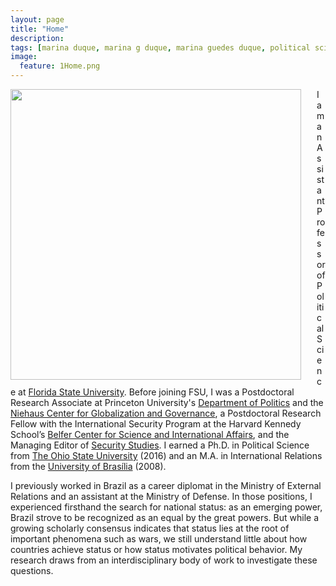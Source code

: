 ```yaml
---
layout: page
title: "Home"
description:
tags: [marina duque, marina g duque, marina guedes duque, political science, international relations, international relations theory, status, international status, hierarchy, international hierarchy, network analysis]
image:
  feature: 1Home.png
---
```




<img src="../images/DuqueHeadshot.JPG" style="width: 465px; margin-right: 25px; margin-left: 0px; margin-top: 0px; margin-bottom: 5px; border-radius: 0px" align="left"> I am an Assistant Professor of Political Science at <a href="http://coss.fsu.edu/polisci/home/" target="_blank">Florida State University</a>. Before joining FSU, I was a Postdoctoral Research Associate at Princeton University's <a href="http://www.princeton.edu/politics/" target="_blank">Department of Politics</a> and the <a href="https://niehaus.princeton.edu/" target="_blank">Niehaus Center for Globalization and Governance</a>, a Postdoctoral Research Fellow with the International Security Program at the Harvard Kennedy School’s <a href="https://www.belfercenter.org/" target="_blank">Belfer Center for Science and International Affairs</a>, and the Managing Editor of <a href="https://www.tandfonline.com/toc/fsst20/current" target="_blank">Security Studies</a>. I earned a Ph.D. in Political Science from <a href="http://polisci.osu.edu/" target="_blank">The Ohio State University</a> (2016) and an M.A. in International Relations from the <a href="http://irel.unb.br/" target="_blank">University of Brasília</a> (2008). 

I previously worked in Brazil as a career diplomat in the Ministry of External Relations and an assistant at the Ministry of Defense. In those positions, I experienced firsthand the search for national status: as an emerging power, Brazil strove to be recognized as an equal by the great powers. But while a growing scholarly consensus indicates that status lies at the root of important phenomena such as wars, we still understand little about how countries achieve status or how status motivates political behavior. My research draws from an interdisciplinary body of work to investigate these questions.

